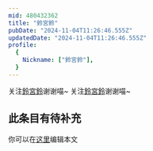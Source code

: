 ```yaml
---
mid: 480432362
title: "鈴宮鈴"
pubDate: "2024-11-04T11:26:46.555Z"
updatedDate: "2024-11-04T11:26:46.555Z"
profile:
  {
    Nickname: ["鈴宮鈴"],
  }
---
```


关注[鈴宮鈴](https://space.bilibili.com/480432362)谢谢喵~ 关注[鈴宮鈴](https://space.bilibili.com/480432362)谢谢喵~

## 此条目有待补充
你可以在[这里](https://github.com/Yuhanawa/VTuber.ICU/edit/master/src/content/v/鈴宮鈴/index.md)编辑本文

